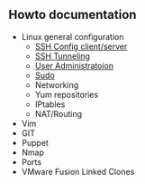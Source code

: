 Howto documentation
---

   - Linux general configuration
      - [SSH Config client/server](https://github.com/pjmartin/testrepo/blob/master/linux.md#ssh-config)
      - [SSH Tunneling](https://github.com/pjmartin/howto/blob/master/linux.md#ssh-tunneling)
      - [User Administratoion](https://github.com/pjmartin/testrepo/blob/master/linux.md#user-administratoion)
      - [Sudo](https://github.com/pjmartin/howto/blob/master/linux.md#sudo)
      - Networking
      - Yum repositories
      - IPtables
      - NAT/Routing
   - Vim
   - GIT
   - Puppet
   - Nmap
   - Ports
   - VMware Fusion Linked Clones
